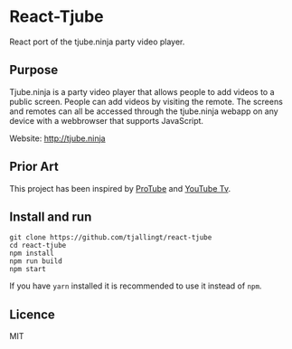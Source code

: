 # React-Tjube
React port of the tjube.ninja party video player.

## Purpose
Tjube.ninja is a party video player that allows people to add videos to a public screen.
People can add videos by visiting the remote.
The screens and remotes can all be accessed through the tjube.ninja webapp on any device with a webbrowser that supports JavaScript.

Website: http://tjube.ninja

## Prior Art
This project has been inspired by [ProTube](http://protu.be/) and [YouTube Tv](https://www.youtube.com/tv/).

## Install and run
```
git clone https://github.com/tjallingt/react-tjube
cd react-tjube
npm install
npm run build
npm start
```
If you have `yarn` installed it is recommended to use it instead of `npm`.

## Licence
MIT
